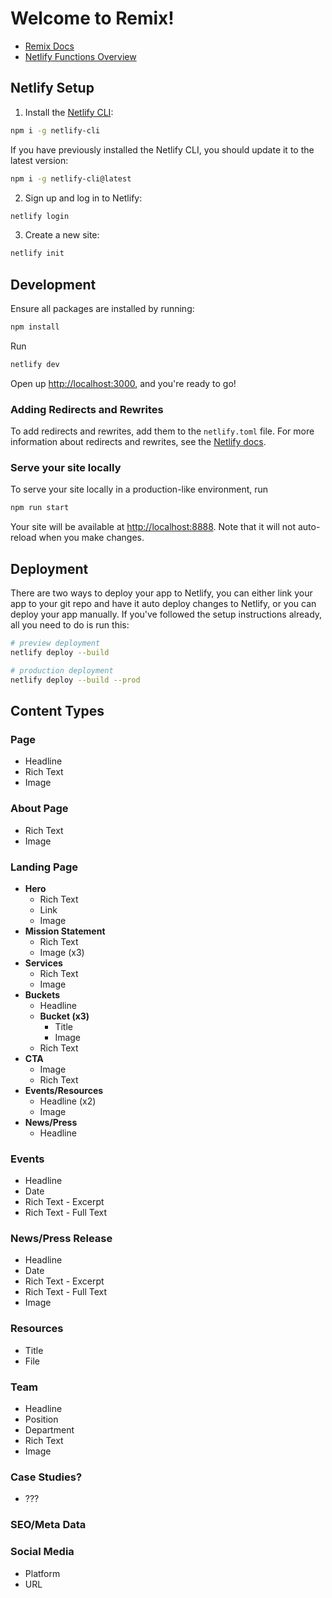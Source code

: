 # Welcome to Remix!

- [Remix Docs](https://remix.run/docs)
- [Netlify Functions Overview](https://docs.netlify.com/functions/overview)

## Netlify Setup

1. Install the [Netlify CLI](https://docs.netlify.com/cli/get-started/):

```sh
npm i -g netlify-cli
```

If you have previously installed the Netlify CLI, you should update it to the latest version:

```sh
npm i -g netlify-cli@latest
```

2. Sign up and log in to Netlify:

```sh
netlify login
```

3. Create a new site:

```sh
netlify init
```

## Development

Ensure all packages are installed by running:

```sh
npm install
```

Run

```sh
netlify dev
```

Open up [http://localhost:3000](http://localhost:3000), and you're ready to go!

### Adding Redirects and Rewrites

To add redirects and rewrites, add them to the `netlify.toml` file. For more information about redirects and rewrites, see the [Netlify docs](https://docs.netlify.com/routing/redirects/).

### Serve your site locally

To serve your site locally in a production-like environment, run

```sh
npm run start
```

Your site will be available at [http://localhost:8888](http://localhost:8888). Note that it will not auto-reload when you make changes.

## Deployment

There are two ways to deploy your app to Netlify, you can either link your app to your git repo and have it auto deploy changes to Netlify, or you can deploy your app manually. If you've followed the setup instructions already, all you need to do is run this:

```sh
# preview deployment
netlify deploy --build

# production deployment
netlify deploy --build --prod
```

## Content Types
### Page
- Headline
- Rich Text
- Image

### About Page
- Rich Text
- Image

### Landing Page
- **Hero**
  - Rich Text
  - Link
  - Image
- **Mission Statement**
  - Rich Text
  - Image (x3)
- **Services**
  - Rich Text
  - Image
- **Buckets**
  - Headline
  - **Bucket (x3)**
    - Title
    - Image
  - Rich Text
- **CTA**
  - Image
  - Rich Text
- **Events/Resources**
  - Headline (x2)
  - Image
- **News/Press**
  - Headline

### Events
- Headline
- Date
- Rich Text - Excerpt
- Rich Text - Full Text

### News/Press Release
- Headline
- Date
- Rich Text - Excerpt
- Rich Text - Full Text
- Image

### Resources
- Title
- File

### Team
- Headline
- Position
- Department
- Rich Text
- Image

### Case Studies?
- ???

### SEO/Meta Data

### Social Media
- Platform
- URL